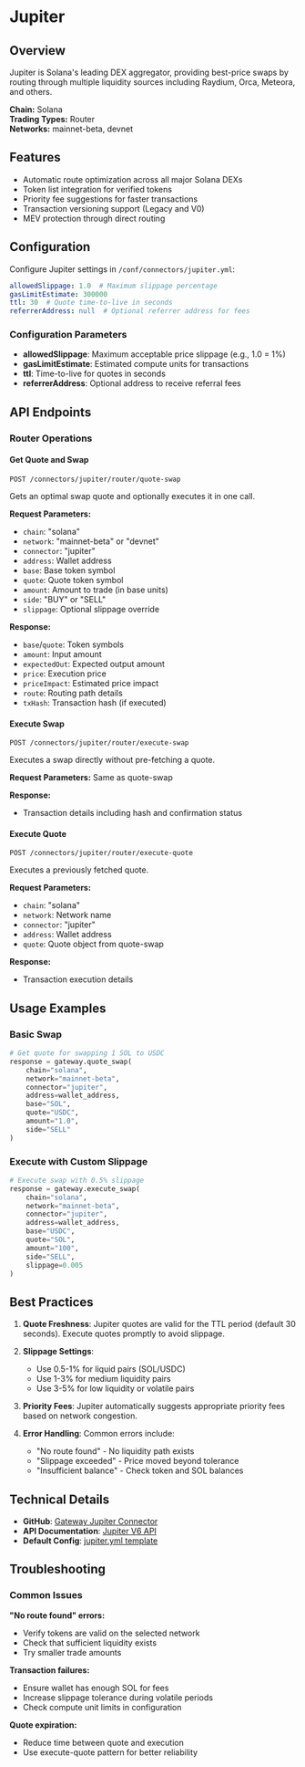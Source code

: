 # Jupiter

## Overview

Jupiter is Solana's leading DEX aggregator, providing best-price swaps by routing through multiple liquidity sources including Raydium, Orca, Meteora, and others.

**Chain:** Solana  
**Trading Types:** Router  
**Networks:** mainnet-beta, devnet

## Features

- Automatic route optimization across all major Solana DEXs
- Token list integration for verified tokens
- Priority fee suggestions for faster transactions
- Transaction versioning support (Legacy and V0)
- MEV protection through direct routing

## Configuration

Configure Jupiter settings in `/conf/connectors/jupiter.yml`:

```yaml
allowedSlippage: 1.0  # Maximum slippage percentage
gasLimitEstimate: 300000
ttl: 30  # Quote time-to-live in seconds
referrerAddress: null  # Optional referrer address for fees
```

### Configuration Parameters

- **allowedSlippage**: Maximum acceptable price slippage (e.g., 1.0 = 1%)
- **gasLimitEstimate**: Estimated compute units for transactions
- **ttl**: Time-to-live for quotes in seconds
- **referrerAddress**: Optional address to receive referral fees

## API Endpoints

### Router Operations

#### Get Quote and Swap
`POST /connectors/jupiter/router/quote-swap`

Gets an optimal swap quote and optionally executes it in one call.

**Request Parameters:**
- `chain`: "solana"
- `network`: "mainnet-beta" or "devnet"
- `connector`: "jupiter"
- `address`: Wallet address
- `base`: Base token symbol
- `quote`: Quote token symbol
- `amount`: Amount to trade (in base units)
- `side`: "BUY" or "SELL"
- `slippage`: Optional slippage override

**Response:**
- `base`/`quote`: Token symbols
- `amount`: Input amount
- `expectedOut`: Expected output amount
- `price`: Execution price
- `priceImpact`: Estimated price impact
- `route`: Routing path details
- `txHash`: Transaction hash (if executed)

#### Execute Swap
`POST /connectors/jupiter/router/execute-swap`

Executes a swap directly without pre-fetching a quote.

**Request Parameters:**
Same as quote-swap

**Response:**
- Transaction details including hash and confirmation status

#### Execute Quote
`POST /connectors/jupiter/router/execute-quote`

Executes a previously fetched quote.

**Request Parameters:**
- `chain`: "solana"
- `network`: Network name
- `connector`: "jupiter"
- `address`: Wallet address
- `quote`: Quote object from quote-swap

**Response:**
- Transaction execution details

## Usage Examples

### Basic Swap

```python
# Get quote for swapping 1 SOL to USDC
response = gateway.quote_swap(
    chain="solana",
    network="mainnet-beta",
    connector="jupiter",
    address=wallet_address,
    base="SOL",
    quote="USDC",
    amount="1.0",
    side="SELL"
)
```

### Execute with Custom Slippage

```python
# Execute swap with 0.5% slippage
response = gateway.execute_swap(
    chain="solana",
    network="mainnet-beta",
    connector="jupiter",
    address=wallet_address,
    base="USDC",
    quote="SOL",
    amount="100",
    side="SELL",
    slippage=0.005
)
```

## Best Practices

1. **Quote Freshness**: Jupiter quotes are valid for the TTL period (default 30 seconds). Execute quotes promptly to avoid slippage.

2. **Slippage Settings**: 
   - Use 0.5-1% for liquid pairs (SOL/USDC)
   - Use 1-3% for medium liquidity pairs
   - Use 3-5% for low liquidity or volatile pairs

3. **Priority Fees**: Jupiter automatically suggests appropriate priority fees based on network congestion.

4. **Error Handling**: Common errors include:
   - "No route found" - No liquidity path exists
   - "Slippage exceeded" - Price moved beyond tolerance
   - "Insufficient balance" - Check token and SOL balances

## Technical Details

- **GitHub**: [Gateway Jupiter Connector](https://github.com/hummingbot/gateway/tree/development/src/connectors/jupiter)
- **API Documentation**: [Jupiter V6 API](https://station.jup.ag/docs/apis/swap-api)
- **Default Config**: [jupiter.yml template](https://github.com/hummingbot/gateway/blob/development/src/templates/jupiter.yml)

## Troubleshooting

### Common Issues

**"No route found" errors:**
- Verify tokens are valid on the selected network
- Check that sufficient liquidity exists
- Try smaller trade amounts

**Transaction failures:**
- Ensure wallet has enough SOL for fees
- Increase slippage tolerance during volatile periods
- Check compute unit limits in configuration

**Quote expiration:**
- Reduce time between quote and execution
- Use execute-quote pattern for better reliability